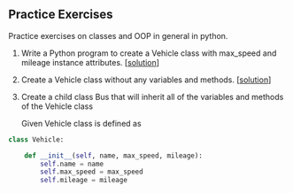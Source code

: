 ## Practice Exercises
Practice exercises on classes and OOP in general in python. 

1. Write a Python program to create a Vehicle class with max_speed and mileage instance attributes. [[solution](./0-class.py)]
2. Create a Vehicle class without any variables and methods. [[solution](./1-vehicle.py)]
3. Create a child class Bus that will inherit all of the variables and methods of the Vehicle class

    Given Vehicle class is defined as

```python
class Vehicle:

    def __init__(self, name, max_speed, mileage):
        self.name = name
        self.max_speed = max_speed
        self.mileage = mileage
```
